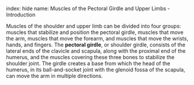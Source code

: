index: hide
name: Muscles of the Pectoral Girdle and Upper Limbs - Introduction

Muscles of the shoulder and upper limb can be divided into four groups: muscles that stabilize and position the pectoral girdle, muscles that move the arm, muscles that move the forearm, and muscles that move the wrists, hands, and fingers. The  **pectoral girdle**, or shoulder girdle, consists of the lateral ends of the clavicle and scapula, along with the proximal end of the humerus, and the muscles covering these three bones to stabilize the shoulder joint. The girdle creates a base from which the head of the humerus, in its ball-and-socket joint with the glenoid fossa of the scapula, can move the arm in multiple directions.
